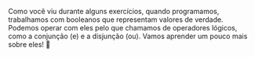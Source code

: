 Como você viu durante alguns exercícios, quando programamos, trabalhamos com booleanos que representam valores de verdade. Podemos operar com eles pelo que chamamos de operadores lógicos, como a conjunção (e) e a disjunção (ou). Vamos aprender um pouco mais sobre eles! :muscle: 